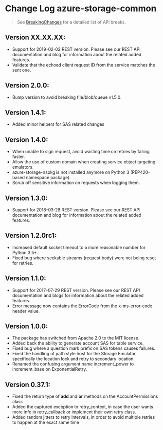 # Change Log azure-storage-common

> See [BreakingChanges](BreakingChanges.md) for a detailed list of API breaks.

## Version XX.XX.XX:

- Support for 2019-02-02 REST version. Please see our REST API documentation and blog for information about the related added features.
- Validate that the echoed client request ID from the service matches the sent one.

## Version 2.0.0:

- Bump version to avoid breaking file/blob/queue v1.5.0.

## Version 1.4.1:

- Added minor helpers for SAS related changes


## Version 1.4.0:

- When unable to sign request, avoid wasting time on retries by failing faster.
- Allow the use of custom domain when creating service object targeting emulators.
- azure-storage-nspkg is not installed anymore on Python 3 (PEP420-based namespace package).
- Scrub off sensitive information on requests when logging them.


## Version 1.3.0:

- Support for 2018-03-28 REST version. Please see our REST API documentation and blog for information about the related added features.

## Version 1.2.0rc1:

- Increased default socket timeout to a more reasonable number for Python 3.5+.
- Fixed bug where seekable streams (request body) were not being reset for retries.

## Version 1.1.0:

- Support for 2017-07-29 REST version. Please see our REST API documentation and blogs for information about the related added features.
- Error message now contains the ErrorCode from the x-ms-error-code header value.

## Version 1.0.0:

- The package has switched from Apache 2.0 to the MIT license.
- Added back the ability to generate account SAS for table service.
- Fixed bug where a question mark prefix on SAS tokens causes failures.
- Fixed the handling of path style host for the Storage Emulator, specifically the location lock and retry to secondary location.
- Renamed the confusing argument name increment_power to increment_base on ExponentialRetry.

## Version 0.37.1:

- Fixed the return type of __add__ and __or__ methods on the AccountPermissions class
- Added the captured exception to retry_context, in case the user wants more info in retry_callback or implement their own retry class.
- Added random jitters to retry intervals, in order to avoid multiple retries to happen at the exact same time

